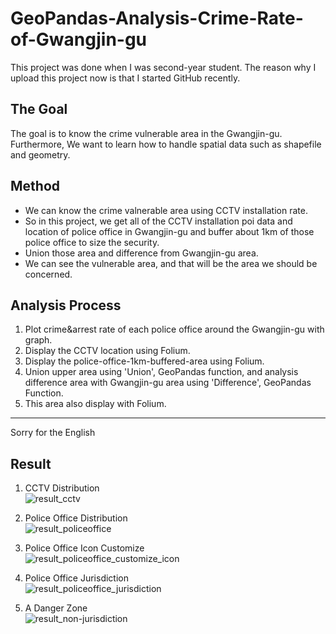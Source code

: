 # GeoPandas-Analysis-Crime-Rate-of-Gwangjin-gu
This project was done when I was second-year student.
The reason why I upload this project now is that I started GitHub recently.

## The Goal
The goal is to know the crime vulnerable area in the Gwangjin-gu. Furthermore, We want to learn how to handle spatial data such as shapefile and geometry.

## Method
- We can know the crime valnerable area using CCTV installation rate.
- So in this project, we get all of the CCTV installation poi data and location of police office in Gwangjin-gu and buffer about 1km of those police office to size the security.
- Union those area and difference from Gwangjin-gu area.
- We can see the vulnerable area, and that will be the area we should be concerned.

## Analysis Process

1. Plot crime&arrest rate of each police office around the Gwangjin-gu with graph.
2. Display the CCTV location using Folium.
3. Display the police-office-1km-buffered-area using Folium.
4. Union upper area using 'Union', GeoPandas function, and analysis difference area with Gwangjin-gu area using 'Difference', GeoPandas Function.
5. This area also display with Folium.
<hr>
Sorry for the English

## Result

1. CCTV Distribution<Br>
![result_cctv](https://user-images.githubusercontent.com/25999141/48416449-96bd5780-e793-11e8-88e7-6e29b069c9c1.PNG)

2. Police Office Distribution<Br>
![result_policeoffice](https://user-images.githubusercontent.com/25999141/48416490-b2286280-e793-11e8-887a-886a8c0f7044.PNG)

3. Police Office Icon Customize<Br>
![result_policeoffice_customize_icon](https://user-images.githubusercontent.com/25999141/48416528-ce2c0400-e793-11e8-96f5-af531dbc28f5.PNG)

4. Police Office Jurisdiction<Br>
![result_policeoffice_jurisdiction](https://user-images.githubusercontent.com/25999141/48416572-eef45980-e793-11e8-88d2-8ba2f78bf266.PNG)

5. A Danger Zone<Br>
![result_non-jurisdiction](https://user-images.githubusercontent.com/25999141/48416603-03d0ed00-e794-11e8-8e1c-aa8a9a671a65.PNG)
